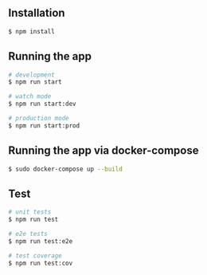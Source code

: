 ## Installation

```bash
$ npm install
```

## Running the app

```bash
# development
$ npm run start

# watch mode
$ npm run start:dev

# production mode
$ npm run start:prod
```

## Running the app via docker-compose

```bash
$ sudo docker-compose up --build

```
## Test

```bash
# unit tests
$ npm run test

# e2e tests
$ npm run test:e2e

# test coverage
$ npm run test:cov

```
